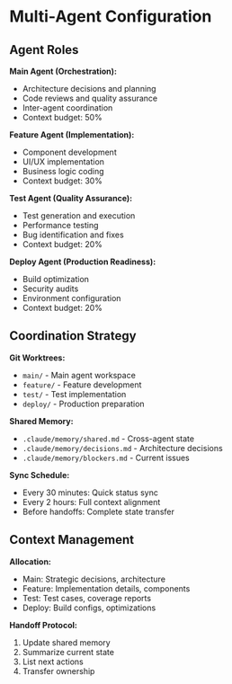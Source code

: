 # Multi-Agent Configuration

## Agent Roles

**Main Agent (Orchestration):**
- Architecture decisions and planning
- Code reviews and quality assurance
- Inter-agent coordination
- Context budget: 50%

**Feature Agent (Implementation):**
- Component development
- UI/UX implementation
- Business logic coding
- Context budget: 30%

**Test Agent (Quality Assurance):**
- Test generation and execution
- Performance testing
- Bug identification and fixes
- Context budget: 20%

**Deploy Agent (Production Readiness):**
- Build optimization
- Security audits
- Environment configuration
- Context budget: 20%

## Coordination Strategy

**Git Worktrees:**
- `main/` - Main agent workspace
- `feature/` - Feature development
- `test/` - Test implementation
- `deploy/` - Production preparation

**Shared Memory:**
- `.claude/memory/shared.md` - Cross-agent state
- `.claude/memory/decisions.md` - Architecture decisions
- `.claude/memory/blockers.md` - Current issues

**Sync Schedule:**
- Every 30 minutes: Quick status sync
- Every 2 hours: Full context alignment
- Before handoffs: Complete state transfer

## Context Management

**Allocation:**
- Main: Strategic decisions, architecture
- Feature: Implementation details, components
- Test: Test cases, coverage reports
- Deploy: Build configs, optimizations

**Handoff Protocol:**
1. Update shared memory
2. Summarize current state
3. List next actions
4. Transfer ownership